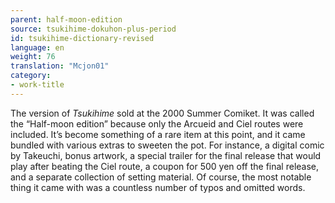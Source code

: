 ```yaml
---
parent: half-moon-edition
source: tsukihime-dokuhon-plus-period
id: tsukihime-dictionary-revised
language: en
weight: 76
translation: "Mcjon01"
category:
- work-title
---
```


The version of *Tsukihime* sold at the 2000 Summer Comiket. It was called the “Half-moon edition” because only the Arcueid and Ciel routes were included.
It’s become something of a rare item at this point, and it came bundled with various extras to sweeten the pot. For instance, a digital comic by Takeuchi, bonus artwork, a special trailer for the final release that would play after beating the Ciel route, a coupon for 500 yen off the final release, and a separate collection of setting material. Of course, the most notable thing it came with was a countless number of typos and omitted words.
